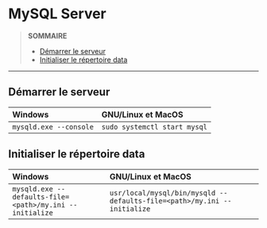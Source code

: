 # MySQL Server

> **SOMMAIRE**
> + [Démarrer le serveur](#démarrer-le-serveur)
> + [Initialiser le répertoire data](#)

---

## Démarrer le serveur

|Windows|GNU/Linux et MacOS|
|:--|:--|
|`mysqld.exe --console`|`sudo systemctl start mysql`|

## Initialiser le répertoire data

|Windows|GNU/Linux et MacOS|
|:--|:--|
|`mysqld.exe --defaults-file=<path>/my.ini --initialize`|`usr/local/mysql/bin/mysqld --defaults-file=<path>/my.ini --initialize`|
